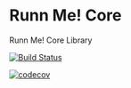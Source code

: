# Runn Me! Core
Runn Me! Core Library

[![Build Status](https://travis-ci.org/runn/core.png?branch=master)](https://travis-ci.org/runn/core)

[![codecov](https://codecov.io/gh/runn/core/branch/master/graph/badge.svg)](https://codecov.io/gh/runn/core)

